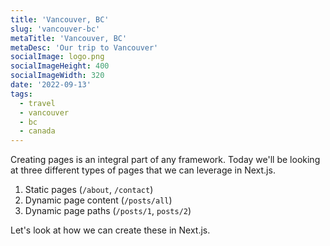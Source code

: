 ```yaml
---
title: 'Vancouver, BC'
slug: 'vancouver-bc'
metaTitle: 'Vancouver, BC'
metaDesc: 'Our trip to Vancouver'
socialImage: logo.png
socialImageHeight: 400
socialImageWidth: 320
date: '2022-09-13'
tags:
  - travel
  - vancouver
  - bc
  - canada
---
```


Creating pages is an integral part of any framework. Today we'll be looking at three different types of pages that we can leverage in Next.js.

1. Static pages (`/about`, `/contact`)
2. Dynamic page content (`/posts/all`)
3. Dynamic page paths (`/posts/1`, `posts/2`)

Let's look at how we can create these in Next.js.